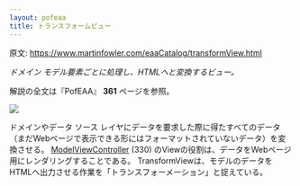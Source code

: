 ```yaml
---
layout: pofeaa
title: トランスフォームビュー
---
```


原文: <https://www.martinfowler.com/eaaCatalog/transformView.html>

*ドメイン モデル要素ごとに処理し、HTMLへと変換するビュー。*

解説の全文は『PofEAA』 **361** ページを参照。

![](https://www.martinfowler.com/eaaCatalog/transformViewSketch.gif)

ドメインやデータ ソース
レイヤにデータを要求した際に得たすべてのデータ（まだWebページで表示できる形にはフォーマットされていないデータ）を変換させる。
[ModelViewController](ModelViewController) (330)
のViewの役割は、データをWebページ用にレンダリングすることである。
TransformViewは、モデルのデータをHTMLへ出力させる作業を「トランスフォーメーション」と捉えている。
